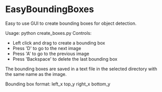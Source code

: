 # EasyBoundingBoxes
Easy to use GUI to create bounding boxes for object detection.

Usage: python create_boxes.py
Controls:
  - Left click and drag to create a bounding box
  - Press 'D' to go to the next image
  - Press 'A' to go to the previous image
  - Press 'Backspace' to delete the last bounding box

The bounding boxes are saved in a text file in the selected directory with the same name as the image.

Bounding box format: left_x top_y right_x bottom_y
